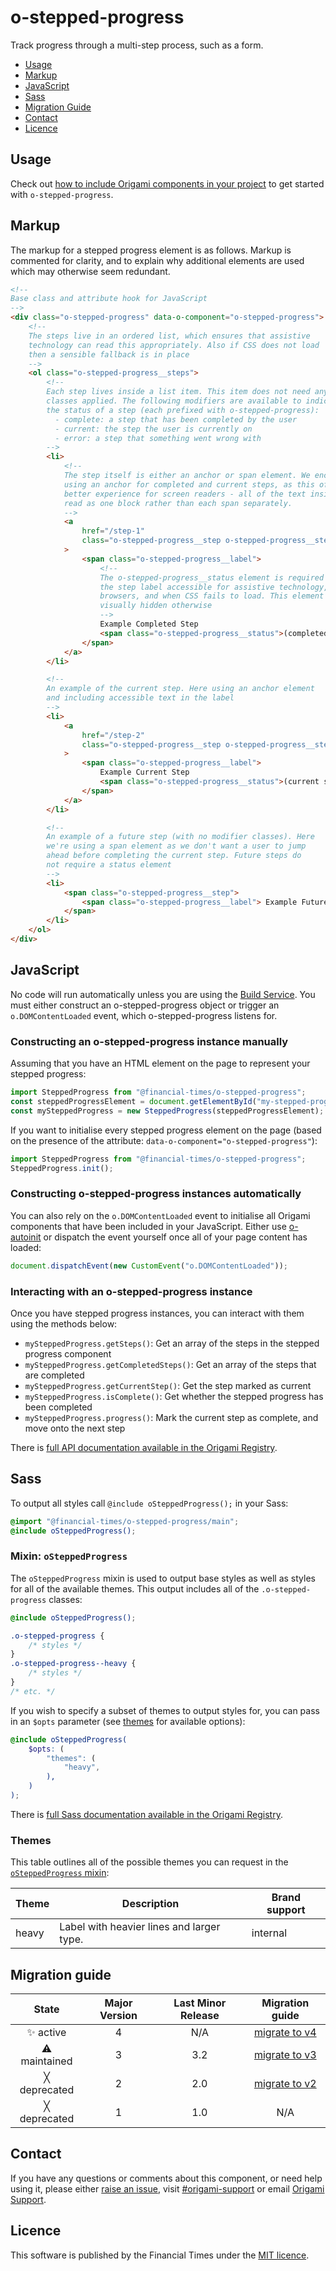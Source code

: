 # o-stepped-progress

Track progress through a multi-step process, such as a form.

- [Usage](#usage)
- [Markup](#markup)
- [JavaScript](#javascript)
- [Sass](#sass)
- [Migration Guide](#migration-guide)
- [Contact](#contact)
- [Licence](#licence)

## Usage

Check out [how to include Origami components in your project](https://origami.ft.com/documentation/components/#including-origami-components-in-your-project) to get started with `o-stepped-progress`.

## Markup

The markup for a stepped progress element is as follows. Markup is commented for clarity, and to explain why additional elements are used which may otherwise seem redundant.

```html
<!--
Base class and attribute hook for JavaScript
-->
<div class="o-stepped-progress" data-o-component="o-stepped-progress">
	<!--
	The steps live in an ordered list, which ensures that assistive
	technology can read this appropriately. Also if CSS does not load
	then a sensible fallback is in place
	-->
	<ol class="o-stepped-progress__steps">
		<!--
		Each step lives inside a list item. This item does not need any
		classes applied. The following modifiers are available to indicate
		the status of a step (each prefixed with o-stepped-progress):
		  - complete: a step that has been completed by the user
		  - current: the step the user is currently on
		  - error: a step that something went wrong with
		-->
		<li>
			<!--
			The step itself is either an anchor or span element. We encourage
			using an anchor for completed and current steps, as this offers a
			better experience for screen readers - all of the text inside is
			read as one block rather than each span separately.
			-->
			<a
				href="/step-1"
				class="o-stepped-progress__step o-stepped-progress__step--complete"
			>
				<span class="o-stepped-progress__label">
					<!--
					The o-stepped-progress__status element is required to make
					the step label accessible for assistive technology, older
					browsers, and when CSS fails to load. This element is
					visually hidden otherwise
					-->
					Example Completed Step
					<span class="o-stepped-progress__status">(completed)</span>
				</span>
			</a>
		</li>

		<!--
		An example of the current step. Here using an anchor element
		and including accessible text in the label
		-->
		<li>
			<a
				href="/step-2"
				class="o-stepped-progress__step o-stepped-progress__step--current"
			>
				<span class="o-stepped-progress__label">
					Example Current Step
					<span class="o-stepped-progress__status">(current step)</span>
				</span>
			</a>
		</li>

		<!--
		An example of a future step (with no modifier classes). Here
		we're using a span element as we don't want a user to jump
		ahead before completing the current step. Future steps do
		not require a status element
		-->
		<li>
			<span class="o-stepped-progress__step">
				<span class="o-stepped-progress__label"> Example Future Step </span>
			</span>
		</li>
	</ol>
</div>
```

## JavaScript

No code will run automatically unless you are using the [Build Service](https://www.ft.com/__origami/service/build/). You must either construct an o-stepped-progress object or trigger an `o.DOMContentLoaded` event, which o-stepped-progress listens for.

### Constructing an o-stepped-progress instance manually

Assuming that you have an HTML element on the page to represent your stepped progress:

```js
import SteppedProgress from "@financial-times/o-stepped-progress";
const steppedProgressElement = document.getElementById("my-stepped-progress");
const mySteppedProgress = new SteppedProgress(steppedProgressElement);
```

If you want to initialise every stepped progress element on the page (based on the presence of the attribute: `data-o-component="o-stepped-progress"`):

```js
import SteppedProgress from "@financial-times/o-stepped-progress";
SteppedProgress.init();
```

### Constructing o-stepped-progress instances automatically

You can also rely on the `o.DOMContentLoaded` event to initialise all Origami components that have been included in your JavaScript. Either use [o-autoinit](https://github.com/Financial-Times/o-autoinit) or dispatch the event yourself once all of your page content has loaded:

```js
document.dispatchEvent(new CustomEvent("o.DOMContentLoaded"));
```

### Interacting with an o-stepped-progress instance

Once you have stepped progress instances, you can interact with them using the methods below:

- `mySteppedProgress.getSteps()`: Get an array of the steps in the stepped progress component
- `mySteppedProgress.getCompletedSteps()`: Get an array of the steps that are completed
- `mySteppedProgress.getCurrentStep()`: Get the step marked as current
- `mySteppedProgress.isComplete()`: Get whether the stepped progress has been completed
- `mySteppedProgress.progress()`: Mark the current step as complete, and move onto the next step

There is [full API documentation available in the Origami Registry](https://registry.origami.ft.com/components/o-stepped-progress/jsdoc).

## Sass

To output all styles call `@include oSteppedProgress();` in your Sass:

```scss
@import "@financial-times/o-stepped-progress/main";
@include oSteppedProgress();
```

### Mixin: `oSteppedProgress`

The `oSteppedProgress` mixin is used to output base styles as well as styles for all of the available themes. This output includes all of the `.o-stepped-progress` classes:

```scss
@include oSteppedProgress();
```

```css
.o-stepped-progress {
	/* styles */
}
.o-stepped-progress--heavy {
	/* styles */
}
/* etc. */
```

If you wish to specify a subset of themes to output styles for, you can pass in an `$opts` parameter (see [themes](#themes) for available options):

```scss
@include oSteppedProgress(
	$opts: (
		"themes": (
			"heavy",
		),
	)
);
```

There is [full Sass documentation available in the Origami Registry](https://registry.origami.ft.com/components/o-stepped-progress/sassdoc).

### Themes

This table outlines all of the possible themes you can request in the [`oSteppedProgress` mixin](#mixin-osteppedprogress):

| Theme | Description                               | Brand support |
| ----- | ----------------------------------------- | ------------- |
| heavy | Label with heavier lines and larger type. | internal      |

## Migration guide

|    State     | Major Version | Last Minor Release |                    Migration guide                    |
| :----------: | :-----------: | :----------------: | :---------------------------------------------------: |
|  ✨ active   |       4       |        N/A         | [migrate to v4](MIGRATION.md#migrating-from-v3-to-v4) |
| ⚠ maintained |       3       |        3.2         | [migrate to v3](MIGRATION.md#migrating-from-v2-to-v3) |
| ╳ deprecated |       2       |        2.0         | [migrate to v2](MIGRATION.md#migrating-from-v1-to-v2) |
| ╳ deprecated |       1       |        1.0         |                          N/A                          |

## Contact

If you have any questions or comments about this component, or need help using it, please either [raise an issue](https://github.com/Financial-Times/o-stepped-progress/issues), visit [#origami-support](https://financialtimes.slack.com/messages/origami-support/) or email [Origami Support](mailto:origami-support@ft.com).

## Licence

This software is published by the Financial Times under the [MIT licence](http://opensource.org/licenses/MIT).
